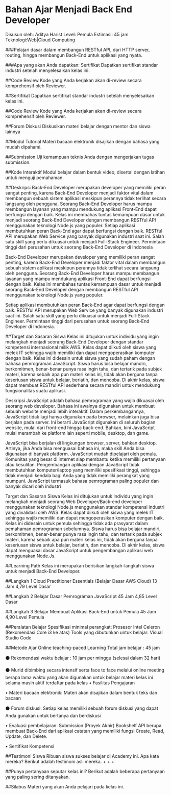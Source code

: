# Bahan Ajar Menjadi Back End Developer

Disusun oleh: Aditya Harist
Level: Pemula 
Estimasi: 45 jam
Teknologi:Web|Cloud Computing

###Pelajari dasar dalam membangun RESTful API, dari HTTP server, routing, hingga membangun Back-End untuk aplikasi yang nyata.

###Apa yang akan Anda dapatkan:
Sertifikat
Dapatkan sertifikat standar industri setelah menyelesaikan kelas ini.

##Code Review
Kode yang Anda kerjakan akan di-review secara komprehensif oleh Reviewer.

##Sertifikat
Dapatkan sertifikat standar industri setelah menyelesaikan kelas ini.

##Code Review
Kode yang Anda kerjakan akan di-review secara komprehensif oleh Reviewer.

##Forum Diskusi
Diskusikan materi belajar dengan mentor dan siswa lainnya

##Modul Tutorial
Materi bacaan elektronik disajikan dengan bahasa yang mudah dipahami.

##Submission
Uji kemampuan teknis Anda dengan mengerjakan tugas submission.

##Kode Interaktif
Modul belajar dalam bentuk video, disertai dengan latihan untuk menguji pemahaman.

##Deskripsi
Back-End Developer merupakan developer yang memiliki peran sangat penting, karena Back-End Developer menjadi faktor vital dalam membangun sebuah sistem aplikasi meskipun perannya tidak terlihat secara langsung oleh pengguna. Seorang Back-End Developer harus mampu membangun layanan yang mampu mendukung aplikasi Front-End dapat berfungsi dengan baik. Kelas ini membahas tuntas kemampuan dasar untuk menjadi seorang Back-End Developer dengan membangun RESTful API menggunakan teknologi Node.js yang populer.
Setiap aplikasi membutuhkan peran Back-End agar dapat berfungsi dengan baik.
RESTful API merupakan Web Service yang banyak digunakan industri saat ini.
Salah satu skill yang perlu dikuasai untuk menjadi Full-Stack Engineer.
Permintaan tinggi dari perusahan untuk seorang Back-End Developer di Indonesia

Back-End Developer merupakan developer yang memiliki peran sangat penting, karena Back-End Developer menjadi faktor vital dalam membangun sebuah sistem aplikasi meskipun perannya tidak terlihat secara langsung oleh pengguna. Seorang Back-End Developer harus mampu membangun layanan yang mampu mendukung aplikasi Front-End dapat berfungsi dengan baik. Kelas ini membahas tuntas kemampuan dasar untuk menjadi seorang Back-End Developer dengan membangun RESTful API menggunakan teknologi Node.js yang populer.

Setiap aplikasi membutuhkan peran Back-End agar dapat berfungsi dengan baik.
RESTful API merupakan Web Service yang banyak digunakan industri saat ini.
Salah satu skill yang perlu dikuasai untuk menjadi Full-Stack Engineer.
Permintaan tinggi dari perusahan untuk seorang Back-End Developer di Indonesia.

##Target dan Sasaran Siswa
Kelas ini ditujukan untuk individu yang ingin melangkah menjadi seorang Back-End Developer dengan standar kompetensi internasional milik AWS.
Kelas dapat diikuti oleh siswa yang melek IT sehingga wajib memiliki dan dapat mengoperasikan komputer dengan baik.
Kelas ini didesain untuk siswa yang sudah paham dengan bahasa pemrograman JavaScript.
Siswa harus bisa belajar mandiri, berkomitmen, benar-benar punya rasa ingin tahu, dan tertarik pada subjek materi, karena sebaik apa pun materi kelas ini, tidak akan berguna tanpa keseriusan siswa untuk belajar, berlatih, dan mencoba.
Di akhir kelas, siswa dapat membuat RESTful API sederhana secara mandiri untuk mendukung fungsionalitas suatu aplikasi.

Deskripsi
JavaScript adalah bahasa pemrograman yang wajib dikuasai oleh seorang web developer. Bahasa ini awalnya digunakan untuk membuat sebuah website menjadi lebih interaktif. Dalam perkembangannya, JavaScript tidak lagi hanya digunakan pada browser, melainkan juga bisa berjalan pada server. Ini berarti JavaScript digunakan di seluruh bagian website, mulai dari front-end hingga back-end. Bahkan, kini JavaScript mulai merambah ke platform lain seperti mobile, desktop, dan game.

JavaScript bisa berjalan di lingkungan browser, server, bahkan desktop. Artinya, jika Anda bisa menguasai bahasa ini, maka skill Anda bisa digunakan di banyak platform.
JavaScript mudah dipelajari oleh pemula. Komunitas yang besar di internet siap membantu ketika memiliki pertanyaan atau kesulitan.
Pengembangan aplikasi dengan JavaScript tidak membutuhkan komputer/laptop yang memiliki spesifikasi tinggi, sehingga tidak menjadi kendala bagi Anda yang tidak memiliki perangkat yang mumpuni.
JavaScript termasuk bahasa pemrograman paling populer dan banyak dicari oleh industri


Target dan Sasaran Siswa
Kelas ini ditujukan untuk individu yang ingin melangkah menjadi seorang Web Developer/Back-end developer menggunakan teknologi Node.js menggunakan standar kompetensi industri yang divalidasi oleh AWS.
Kelas dapat diikuti oleh siswa yang melek IT sehingga wajib memiliki dan dapat mengoperasikan komputer dengan baik.
Kelas ini didesain untuk pemula sehingga tidak ada prasyarat dalam pemahaman pemrograman sebelumnya.
Siswa harus bisa belajar mandiri, berkomitmen, benar-benar punya rasa ingin tahu, dan tertarik pada subjek materi, karena sebaik apa pun materi kelas ini, tidak akan berguna tanpa keseriusan siswa untuk belajar, berlatih, dan mencoba.
Di akhir kelas, siswa dapat menguasai dasar JavaScript untuk pengembangan aplikasi web menggunakan Node.Js.
 

##Learning Path
Kelas ini merupakan berisikan langkah-langkah siswa untuk menjadi Back-End Developer.

##Langkah 1
Cloud Practitioner Essentials (Belajar Dasar AWS Cloud)
13 Jam
4,79
Level Dasar
 

##Langkah 2
Belajar Dasar Pemrograman JavaScript
45 Jam
4,85
Level Dasar


##Langkah 3
Belajar Membuat Aplikasi Back-End untuk Pemula
45 Jam
4,90
Level Pemula


##Peralatan Belajar
Spesifikasi minimal perangkat:
Prosesor
Intel Celeron (Rekomendasi Core i3 ke atas)
Tools yang dibutuhkan untuk belajar:
Visual Studio Code


##Metode Ajar
Online teaching-paced Learning
Total jam belajar : 45 jam

⚫ Rekomendasi waktu belajar : 10 jam per minggu
(selesai dalam 32 hari)

⚫ Murid dibimbing secara intensif serta face to face melalui online meeting berapa lama waktu yang akan digunakan untuk belajar materi kelas ini selama masih aktif terdaftar pada kelas
• Fasilitas Pengajaran

• Materi bacaan elektronik: Materi akan disajikan dalam bentuk teks dan bacaan

⚫ Forum diskusi: Setiap kelas memiliki sebuah forum diskusi yang dapat Anda gunakan untuk bertanya dan berdiskusi

• Evaluasi pembelajaran: Submission (Proyek Akhir) Bookshelf API berupa membuat Back-End dari aplikasi catatan yang memiliki fungsi Create, Read, Update, dan Delete.

• Sertifikat Kompetensi


##Testimoni Siswa
Ribuan siswa sukses belajar di Academy ini. Apa kata mereka? Berikut adalah testimoni asli mereka.
+
+
+

##Punya pertanyaan seputar kelas ini?
Berikut adalah beberapa pertanyaan yang paling sering ditanyakan.

##Silabus
Materi yang akan Anda pelajari pada kelas ini.
